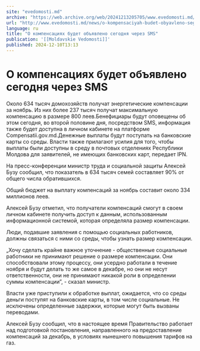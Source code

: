 ```yaml
---
site: "evedomosti.md"
archive: "https://web.archive.org/web/20241213205705/www.evedomosti.md/news/o-kompensaciyah-budet-obyavleno-segodnya-cherez-sms"
url: "http://www.evedomosti.md/news/o-kompensaciyah-budet-obyavleno-segodnya-cherez-sms"
language: ru
title: "О компенсациях будет объявлено сегодня через SMS"
publication: '[[Moldavskie Vedomosti]]'
published: 2024-12-10T13:13
---
```


# О компенсациях будет объявлено сегодня через SMS

Около 634 тысяч домохозяйств получат энергетические компенсации за ноябрь. Из них более 237 тысяч получат максимальную компенсацию в размере 800 леев.Бенефициары будут оповещены об этом сегодня, во второй половине дня, посредством SMS, информация также будет доступна в личном кабинете на платформе Сompensatii.gov.md.Денежные выплаты будут поступать на банковские карты со среды. Власти также прилагают усилия для того, чтобы выплаты были доступны в среду в почтовых отделениях Республики Молдова для заявителей, не имеющих банковских карт, передает IPN.

На пресс-конференции министр труда и социальной защиты Алексей Бузу сообщил, что показатель в 634 тысяч семей составляет 90% от общего числа обратившихся.

Общий бюджет на выплату компенсаций за ноябрь составит около 334 миллионов леев.

Алексей Бузу отметил, что получатели компенсаций смогут в своем личном кабинете получить доступ к данным, использованным информационной системой, которая определяла размер компенсации.

Люди, подавшие заявления с помощью социальных работников, должны связаться с ними со среды, чтобы узнать размер компенсации.

„Хочу сделать крайне важное уточнение - общественные социальные работники не принимают решение о размере компенсации. Они способствовали этому процессу, они усердно работали в течение ноября и будут делать то же самое в декабре, но они не несут ответственности, они не принимают никакой роли в определении суммы компенсации”, - сказал министр.

Власти уже приступили к обработке выплат, ожидается, что со среды деньги поступят на банковские карты, в том числе социальные. Не исключены определенные задержки, которые могут быть вызваны переводами.

Алексей Бузу сообщил, что в настоящее время Правительство работает над подготовкой постановления, направленного на предоставление компенсаций за декабрь, в условиях нынешнего повышения тарифов на газ.